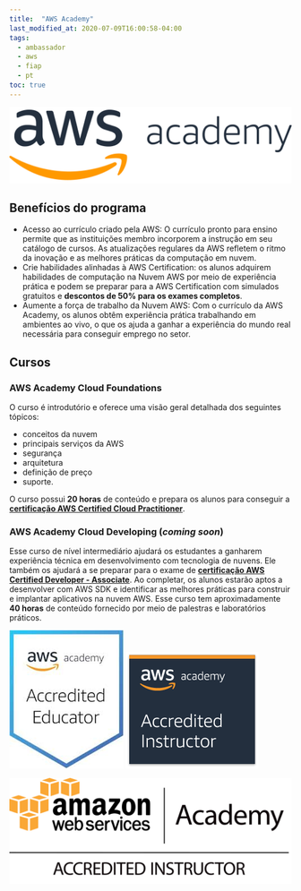 ```yaml
---
title:  "AWS Academy"
last_modified_at: 2020-07-09T16:00:58-04:00
tags:
  - ambassador 
  - aws
  - fiap
  - pt
toc: true
---
```


[![](/assets/images/posts/2020-07-09-aws-academy/01.png)](https://aws.amazon.com/pt/training/awsacademy/)

## Benefícios do programa
- Acesso ao currículo criado pela AWS: O currículo pronto para ensino permite que as instituições membro incorporem a instrução em seu catálogo de cursos. As atualizações regulares da AWS refletem o ritmo da inovação e as melhores práticas da computação em nuvem.
- Crie habilidades alinhadas à AWS Certification: os alunos adquirem habilidades de computação na Nuvem AWS por meio de experiência prática e podem se preparar para a AWS Certification com simulados gratuitos e **descontos de 50% para os exames completos**.
- Aumente a força de trabalho da Nuvem AWS: Com o currículo da AWS Academy, os alunos obtêm experiência prática trabalhando em ambientes ao vivo, o que os ajuda a ganhar a experiência do mundo real necessária para conseguir emprego no setor.

## Cursos

### AWS Academy Cloud Foundations

O curso é introdutório e oferece uma visão geral detalhada dos seguintes tópicos:
* conceitos da nuvem
* principais serviços da AWS
* segurança
* arquitetura
* definição de preço
* suporte.

O curso possui **20 horas** de conteúdo e prepara os alunos para conseguir a [**certificação AWS Certified Cloud Practitioner**](https://aws.amazon.com/pt/certification/certified-cloud-practitioner/).

### AWS Academy Cloud Developing (*coming soon*)

Esse curso de nível intermediário ajudará os estudantes a ganharem experiência técnica em desenvolvimento com tecnologia de nuvens. Ele também os ajudará a se preparar para o exame de [**certificação AWS Certified Developer - Associate**](https://aws.amazon.com/pt/certification/certified-developer-associate/). Ao completar, os alunos estarão aptos a desenvolver com AWS SDK e identificar as melhores práticas para construir e implantar aplicativos na nuvem AWS. Esse curso tem aproximadamente **40 horas** de conteúdo fornecido por meio de palestras e laboratórios práticos.

![](/assets/images/posts/2020-07-09-aws-academy/02.jpeg)
![](/assets/images/posts/2020-07-09-aws-academy/03.png)

![](/assets/images/posts/2020-07-09-aws-academy/04.png)